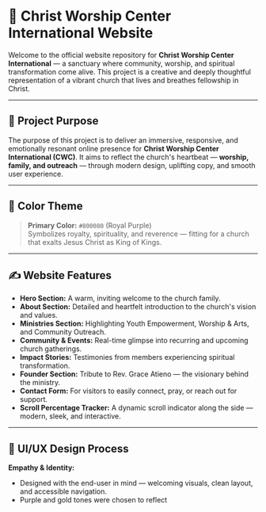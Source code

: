 # 🌟 Christ Worship Center International Website

Welcome to the official website repository for **Christ Worship Center International** — a sanctuary where community, worship, and spiritual transformation come alive. This project is a creative and deeply thoughtful representation of a vibrant church that lives and breathes fellowship in Christ.

---

## 🎯 Project Purpose

The purpose of this project is to deliver an immersive, responsive, and emotionally resonant online presence for **Christ Worship Center International (CWC)**. It aims to reflect the church's heartbeat — **worship, family, and outreach** — through modern design, uplifting copy, and smooth user experience.

---

## 🎨 Color Theme

> **Primary Color:** `#800080` (Royal Purple)  
Symbolizes royalty, spirituality, and reverence — fitting for a church that exalts Jesus Christ as King of Kings.

---

## ✍️ Website Features

- **Hero Section:** A warm, inviting welcome to the church family.
- **About Section:** Detailed and heartfelt introduction to the church's vision and values.
- **Ministries Section:** Highlighting Youth Empowerment, Worship & Arts, and Community Outreach.
- **Community & Events:** Real-time glimpse into recurring and upcoming church gatherings.
- **Impact Stories:** Testimonies from members experiencing spiritual transformation.
- **Founder Section:** Tribute to Rev. Grace Atieno — the visionary behind the ministry.
- **Contact Form:** For visitors to easily connect, pray, or reach out for support.
- **Scroll Percentage Tracker:** A dynamic scroll indicator along the side — modern, sleek, and interactive.

---

## 🧠 UI/UX Design Process

**Empathy & Identity:**
- Designed with the end-user in mind — welcoming visuals, clean layout, and accessible navigation.
- Purple and gold tones were chosen to reflect
